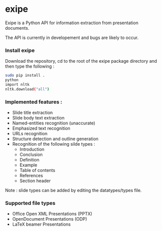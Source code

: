 # exipe

Exipe is a Python API for information extraction from presentation documents.

The API is currently in developement and bugs are likely to occur.

### Install exipe
Download the repository, cd to the root of the exipe package directory and then type the following : 
```bash
sudo pip install .
python
import nltk
nltk.download("all")
```

### Implemented features : 
* Slide title extraction
* Slide body text extraction
* Named-entities recognition (unaccurate)
* Emphasized text recognition
* URLs recognition
* Structure detection and outline generation
* Recognition of the following silde types : 
  * Introduction 
  * Conclusion
  * Definition 
  * Example
  * Table of contents
  * References
  * Section header
 
Note : slide types can be added by editing the datatypes/types file.

### Supported file types
* Office Open XML Presentations (PPTX)
* OpenDocument Presentations (ODP)
* LaTeX beamer Presentations

